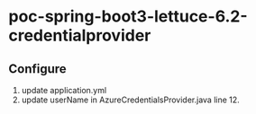 # poc-spring-boot3-lettuce-6.2-credentialprovider

## Configure
1. update application.yml
2. update userName in AzureCredentialsProvider.java line 12.